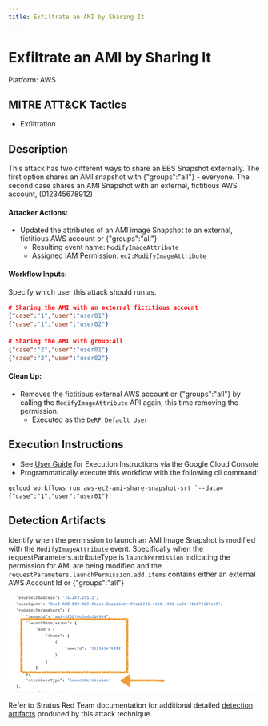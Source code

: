 ```yaml
---
title: Exfiltrate an AMI by Sharing It
---
```


# Exfiltrate an AMI by Sharing It


Platform: AWS

## MITRE ATT&CK Tactics


- Exfiltration

## Description


This attack has two different ways to share an EBS Snapshot externally. 
The first option shares an AMI snapshot with {"groups":"all"} - everyone.
The second case shares an AMI Snapshot with an external, fictitious AWS account, (012345678912)

#### Attacker Actions: 

- Updated the attributes of an AMI image Snapshot to an external, fictitious AWS account or {"groups":"all"}
  - Resulting event name: `ModifyImageAttribute`
  - Assigned IAM Permission: `ec2:ModifyImageAttribute`

#### Workflow Inputs: 
Specify which user this attack should run as.   
```json
# Sharing the AMI with an external fictitious account
{"case":"1","user":"user01"}
{"case":"1","user":"user02"}

# Sharing the AMI with group:all
{"case":"2","user":"user01"}
{"case":"2","user":"user02"}
```

#### Clean Up: 

- Removes the fictitious external AWS account or {"groups":"all"} by calling the `ModifyImageAttribute` API again, this time removing the permission.
  - Executed as the `DeRF Default User`

## Execution Instructions

- See [User Guide](../../user-guide/execution-user-permissions.md) for Execution Instructions via the Google Cloud Console
- Programmatically execute this workflow with the following cli command:

```
gcloud workflows run aws-ec2-ami-share-snapshot-srt `--data={"case":"1","user":"user01"}` 
```


## Detection Artifacts


Identify when the permission to launch an AMI Image Snapshot is modified with the <code>ModifyImageAttribute</code> event.  Specifically when the requestParameters.attributeType is `launchPermission` indicating the permission for AMI are being modified and the `requestParameters.launchPermission.add.items` contains either an external AWS Account Id or {"groups":"all"}

![](../images/../../images/ec2-share-ami.png)

Refer to Stratus Red Team documentation for additional detailed [detection artifacts](https://stratus-red-team.cloud/attack-techniques/AWS/aws.exfiltration.ec2-share-ami/) produced by this attack technique.

